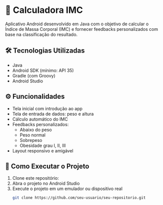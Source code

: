 # 📱 Calculadora IMC

Aplicativo Android desenvolvido em Java com o objetivo de calcular o Índice de Massa Corporal (IMC) e fornecer feedbacks personalizados com base na classificação do resultado.

## 🛠️ Tecnologias Utilizadas

- Java
- Android SDK (mínimo: API 35)
- Gradle (com Groovy)
- Android Studio

## ⚙️ Funcionalidades

- Tela inicial com introdução ao app
- Tela de entrada de dados: peso e altura
- Cálculo automático do IMC
- Feedbacks personalizados:
  - Abaixo do peso
  - Peso normal
  - Sobrepeso
  - Obesidade grau I, II, III
- Layout responsivo e amigável

## 🚀 Como Executar o Projeto

1. Clone este repositório:
2. Abra o projeto no Android Studio
3. Execute o projeto em um emulador ou dispositivo real
   ```bash
   git clone https://github.com/seu-usuario/seu-repositorio.git
